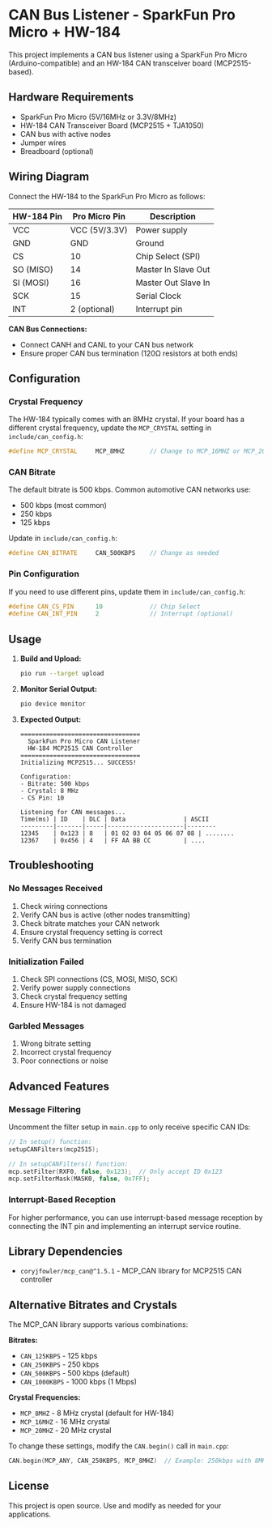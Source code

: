 # CAN Bus Listener - SparkFun Pro Micro + HW-184

This project implements a CAN bus listener using a SparkFun Pro Micro (Arduino-compatible) and an HW-184 CAN transceiver board (MCP2515-based).

## Hardware Requirements

- SparkFun Pro Micro (5V/16MHz or 3.3V/8MHz)
- HW-184 CAN Transceiver Board (MCP2515 + TJA1050)
- CAN bus with active nodes
- Jumper wires
- Breadboard (optional)

## Wiring Diagram

Connect the HW-184 to the SparkFun Pro Micro as follows:

| HW-184 Pin | Pro Micro Pin | Description         |
| ---------- | ------------- | ------------------- |
| VCC        | VCC (5V/3.3V) | Power supply        |
| GND        | GND           | Ground              |
| CS         | 10            | Chip Select (SPI)   |
| SO (MISO)  | 14            | Master In Slave Out |
| SI (MOSI)  | 16            | Master Out Slave In |
| SCK        | 15            | Serial Clock        |
| INT        | 2 (optional)  | Interrupt pin       |

**CAN Bus Connections:**

- Connect CANH and CANL to your CAN bus network
- Ensure proper CAN bus termination (120Ω resistors at both ends)

## Configuration

### Crystal Frequency

The HW-184 typically comes with an 8MHz crystal. If your board has a different crystal frequency, update the `MCP_CRYSTAL` setting in `include/can_config.h`:

```cpp
#define MCP_CRYSTAL     MCP_8MHZ       // Change to MCP_16MHZ or MCP_20MHZ if needed
```

### CAN Bitrate

The default bitrate is 500 kbps. Common automotive CAN networks use:

- 500 kbps (most common)
- 250 kbps
- 125 kbps

Update in `include/can_config.h`:

```cpp
#define CAN_BITRATE     CAN_500KBPS    // Change as needed
```

### Pin Configuration

If you need to use different pins, update them in `include/can_config.h`:

```cpp
#define CAN_CS_PIN      10             // Chip Select
#define CAN_INT_PIN     2              // Interrupt (optional)
```

## Usage

1. **Build and Upload:**

   ```bash
   pio run --target upload
   ```

2. **Monitor Serial Output:**

   ```bash
   pio device monitor
   ```

3. **Expected Output:**

   ```
   =================================
     SparkFun Pro Micro CAN Listener
     HW-184 MCP2515 CAN Controller
   =================================
   Initializing MCP2515... SUCCESS!

   Configuration:
   - Bitrate: 500 kbps
   - Crystal: 8 MHz
   - CS Pin: 10

   Listening for CAN messages...
   Time(ms) | ID    | DLC | Data                | ASCII
   ---------|-------|-----|---------------------|--------
   12345    | 0x123 | 8   | 01 02 03 04 05 06 07 08 | ........
   12367    | 0x456 | 4   | FF AA BB CC         | ....
   ```

## Troubleshooting

### No Messages Received

1. Check wiring connections
2. Verify CAN bus is active (other nodes transmitting)
3. Check bitrate matches your CAN network
4. Ensure crystal frequency setting is correct
5. Verify CAN bus termination

### Initialization Failed

1. Check SPI connections (CS, MOSI, MISO, SCK)
2. Verify power supply connections
3. Check crystal frequency setting
4. Ensure HW-184 is not damaged

### Garbled Messages

1. Wrong bitrate setting
2. Incorrect crystal frequency
3. Poor connections or noise

## Advanced Features

### Message Filtering

Uncomment the filter setup in `main.cpp` to only receive specific CAN IDs:

```cpp
// In setup() function:
setupCANFilters(mcp2515);

// In setupCANFilters() function:
mcp.setFilter(RXF0, false, 0x123);  // Only accept ID 0x123
mcp.setFilterMask(MASK0, false, 0x7FF);
```

### Interrupt-Based Reception

For higher performance, you can use interrupt-based message reception by connecting the INT pin and implementing an interrupt service routine.

## Library Dependencies

- `coryjfowler/mcp_can@^1.5.1` - MCP_CAN library for MCP2515 CAN controller

## Alternative Bitrates and Crystals

The MCP_CAN library supports various combinations:

**Bitrates:**

- `CAN_125KBPS` - 125 kbps
- `CAN_250KBPS` - 250 kbps
- `CAN_500KBPS` - 500 kbps (default)
- `CAN_1000KBPS` - 1000 kbps (1 Mbps)

**Crystal Frequencies:**

- `MCP_8MHZ` - 8 MHz crystal (default for HW-184)
- `MCP_16MHZ` - 16 MHz crystal
- `MCP_20MHZ` - 20 MHz crystal

To change these settings, modify the `CAN.begin()` call in `main.cpp`:

```cpp
CAN.begin(MCP_ANY, CAN_250KBPS, MCP_8MHZ)  // Example: 250kbps with 8MHz crystal
```

## License

This project is open source. Use and modify as needed for your applications.
